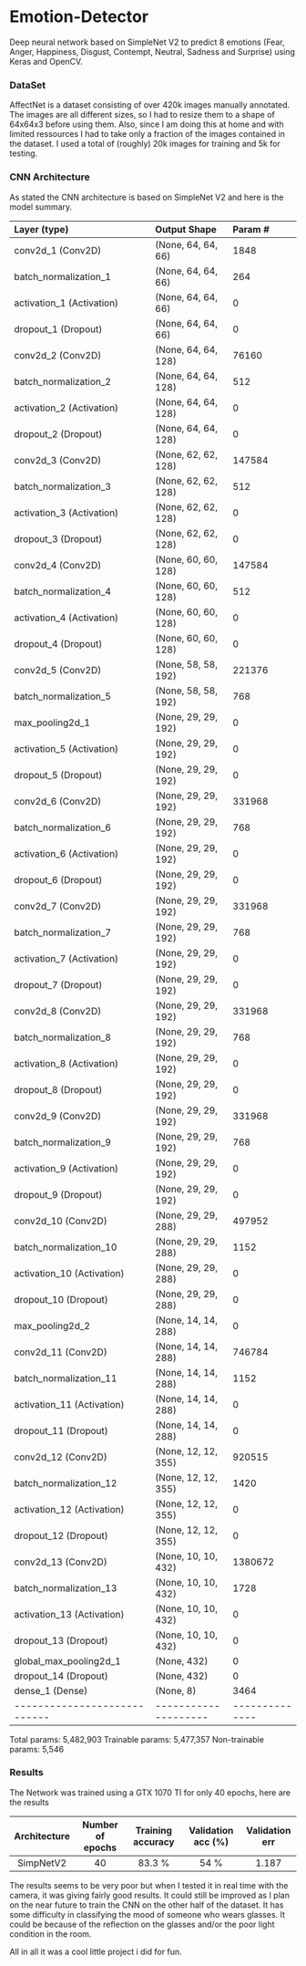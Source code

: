 # Emotion-Detector
Deep neural network based on SimpleNet V2 to predict 8 emotions (Fear, Anger, Happiness, Disgust, Contempt, Neutral, Sadness and Surprise) using Keras and OpenCV. 

### DataSet
AffectNet is a dataset consisting of over 420k images manually annotated. The images are all different sizes, so I had to resize them to a shape of 64x64x3 before using them. Also, since I am doing this at home and with limited ressources I had to take only a fraction of the images contained in the dataset. I used a total of (roughly) 20k images for training and 5k for testing.  

### CNN Architecture
As stated the CNN architecture is based on SimpleNet V2 and here is the model summary.

Layer (type)                | Output Shape       |      Param #   
| :---                      |:---                |:---
conv2d_1 (Conv2D)           | (None, 64, 64, 66) |       1848                           
batch_normalization_1       | (None, 64, 64, 66) |       264       
activation_1 (Activation)   | (None, 64, 64, 66) |       0         
dropout_1 (Dropout)         | (None, 64, 64, 66) |       0         
conv2d_2 (Conv2D)           | (None, 64, 64, 128)|       76160     
batch_normalization_2       | (None, 64, 64, 128)|       512       
activation_2 (Activation)   | (None, 64, 64, 128)|       0         
dropout_2 (Dropout)         | (None, 64, 64, 128)|       0         
conv2d_3 (Conv2D)           | (None, 62, 62, 128)|       147584    
batch_normalization_3       | (None, 62, 62, 128)|       512       
activation_3 (Activation)   | (None, 62, 62, 128)|       0         
dropout_3 (Dropout)         | (None, 62, 62, 128)|       0         
conv2d_4 (Conv2D)           | (None, 60, 60, 128)|       147584    
batch_normalization_4       | (None, 60, 60, 128)|       512       
activation_4 (Activation)   | (None, 60, 60, 128)|       0         
dropout_4 (Dropout)         | (None, 60, 60, 128)|       0         
conv2d_5 (Conv2D)           | (None, 58, 58, 192)|       221376    
batch_normalization_5       | (None, 58, 58, 192)|       768       
max_pooling2d_1             | (None, 29, 29, 192)|       0         
activation_5 (Activation)   | (None, 29, 29, 192)|       0         
dropout_5 (Dropout)         | (None, 29, 29, 192)|       0         
conv2d_6 (Conv2D)           | (None, 29, 29, 192)|       331968    
batch_normalization_6       | (None, 29, 29, 192)|       768       
activation_6 (Activation)   | (None, 29, 29, 192)|       0         
dropout_6 (Dropout)         | (None, 29, 29, 192)|       0         
conv2d_7 (Conv2D)           | (None, 29, 29, 192)|       331968    
batch_normalization_7       | (None, 29, 29, 192)|       768       
activation_7 (Activation)   | (None, 29, 29, 192)|       0         
dropout_7 (Dropout)         | (None, 29, 29, 192)|       0         
conv2d_8 (Conv2D)           | (None, 29, 29, 192)|       331968    
batch_normalization_8       | (None, 29, 29, 192)|       768       
activation_8 (Activation)   | (None, 29, 29, 192)|       0         
dropout_8 (Dropout)         | (None, 29, 29, 192)|       0         
conv2d_9 (Conv2D)           | (None, 29, 29, 192)|       331968    
batch_normalization_9       | (None, 29, 29, 192)|       768       
activation_9 (Activation)   | (None, 29, 29, 192)|       0         
dropout_9 (Dropout)         | (None, 29, 29, 192)|       0         
conv2d_10 (Conv2D)          | (None, 29, 29, 288)|       497952    
batch_normalization_10      | (None, 29, 29, 288)|       1152      
activation_10 (Activation)  | (None, 29, 29, 288)|       0         
dropout_10 (Dropout)        | (None, 29, 29, 288)|       0         
max_pooling2d_2             | (None, 14, 14, 288)|       0         
conv2d_11 (Conv2D)          | (None, 14, 14, 288)|       746784    
batch_normalization_11      | (None, 14, 14, 288)|       1152      
activation_11 (Activation)  | (None, 14, 14, 288)|       0         
dropout_11 (Dropout)        | (None, 14, 14, 288)|       0         
conv2d_12 (Conv2D)          | (None, 12, 12, 355)|       920515    
batch_normalization_12      | (None, 12, 12, 355)|       1420      
activation_12 (Activation)  | (None, 12, 12, 355)|       0         
dropout_12 (Dropout)        | (None, 12, 12, 355)|       0         
conv2d_13 (Conv2D)          | (None, 10, 10, 432)|       1380672   
batch_normalization_13      | (None, 10, 10, 432)|       1728      
activation_13 (Activation)  | (None, 10, 10, 432)|       0         
dropout_13 (Dropout)        | (None, 10, 10, 432)|       0         
global_max_pooling2d_1      | (None, 432)        |       0         
dropout_14 (Dropout)        | (None, 432)        |       0         
dense_1 (Dense)             | (None, 8)          |       3464      
----------------------------|--------------------|--------------
Total params: 5,482,903
Trainable params: 5,477,357
Non-trainable params: 5,546


### Results
The Network was trained using a GTX 1070 TI for only 40 epochs, here are the results

Architecture | Number of epochs| Training accuracy | Validation acc (%) | Validation err
| :---:      | :---:           |:---:             |:---:               |:---:   
SimpNetV2    | 40              | 83.3 %           | 54 %               | 1.187


The results seems to be very poor but when I tested it in real time with the camera, it was giving fairly good results. It could still be improved as I plan on the near future to train the CNN on the other half of the dataset. It has some difficulty in classifying the mood of someone who wears glasses. It could be because of the reflection on the glasses and/or the poor light condition in the room. 

All in all it was a cool little project i did for fun. 

